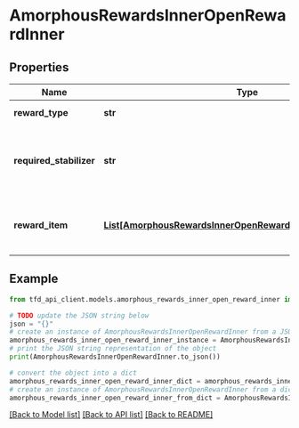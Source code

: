 # AmorphousRewardsInnerOpenRewardInner


## Properties

Name | Type | Description | Notes
------------ | ------------- | ------------- | -------------
**reward_type** | **str** | Reward type (Default, Upgrade) | [optional] 
**required_stabilizer** | **str** | Identifier of the Shape Stabilizer required for upgrade (refer to /meta/consumable-material API) | [optional] 
**reward_item** | [**List[AmorphousRewardsInnerOpenRewardInnerRewardItemInner]**](AmorphousRewardsInnerOpenRewardInnerRewardItemInner.md) | Information about items from Amorphous Material open rewards | [optional] 

## Example

```python
from tfd_api_client.models.amorphous_rewards_inner_open_reward_inner import AmorphousRewardsInnerOpenRewardInner

# TODO update the JSON string below
json = "{}"
# create an instance of AmorphousRewardsInnerOpenRewardInner from a JSON string
amorphous_rewards_inner_open_reward_inner_instance = AmorphousRewardsInnerOpenRewardInner.from_json(json)
# print the JSON string representation of the object
print(AmorphousRewardsInnerOpenRewardInner.to_json())

# convert the object into a dict
amorphous_rewards_inner_open_reward_inner_dict = amorphous_rewards_inner_open_reward_inner_instance.to_dict()
# create an instance of AmorphousRewardsInnerOpenRewardInner from a dict
amorphous_rewards_inner_open_reward_inner_from_dict = AmorphousRewardsInnerOpenRewardInner.from_dict(amorphous_rewards_inner_open_reward_inner_dict)
```
[[Back to Model list]](../README.md#documentation-for-models) [[Back to API list]](../README.md#documentation-for-api-endpoints) [[Back to README]](../README.md)


